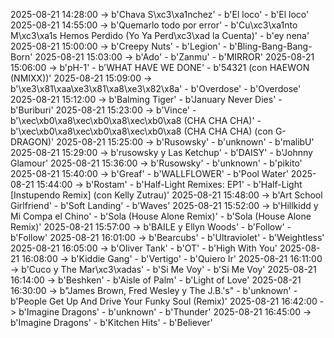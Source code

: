 2025-08-21 14:28:00 -> b'Chava S\xc3\xa1nchez' - b'El loco' - b'El loco'
2025-08-21 14:55:00 -> b'Quemarlo todo por error' - b'Cu\xc3\xa1nto M\xc3\xa1s Hemos Perdido (Yo Ya Perd\xc3\xad la Cuenta)' - b'ey nena'
2025-08-21 15:00:00 -> b'Creepy Nuts' - b'Legion' - b'Bling-Bang-Bang-Born'
2025-08-21 15:03:00 -> b'Ado' - b'Zanmu' - b'MIRROR'
2025-08-21 15:06:00 -> b'pH-1' - b'WHAT HAVE WE DONE' - b'54321 (con HAEWON (NMIXX))'
2025-08-21 15:09:00 -> b'\xe3\x81\xaa\xe3\x81\xa8\xe3\x82\x8a' - b'Overdose' - b'Overdose'
2025-08-21 15:12:00 -> b'Balming Tiger' - b'January Never Dies' - b'Buriburi'
2025-08-21 15:23:00 -> b'Vince' - b'\xec\xb0\xa8\xec\xb0\xa8\xec\xb0\xa8 (CHA CHA CHA)' - b'\xec\xb0\xa8\xec\xb0\xa8\xec\xb0\xa8 (CHA CHA CHA) (con G-DRAGON)'
2025-08-21 15:25:00 -> b'Rusowsky' - b'unknown' - b'malibU'
2025-08-21 15:29:00 -> b'rusowsky y Las Ketchup' - b'DAISY' - b'Johnny Glamour'
2025-08-21 15:36:00 -> b'Rusowsky' - b'unknown' - b'pikito'
2025-08-21 15:40:00 -> b'Greaf' - b'WALLFLOWER' - b'Pool Water'
2025-08-21 15:44:00 -> b'Rostam' - b'Half-Light Remixes: EP1' - b'Half-Light [Instupendo Remix] (con Kelly Zutrau)'
2025-08-21 15:48:00 -> b'Art School Girlfriend' - b'Soft Landing' - b'Waves'
2025-08-21 15:52:00 -> b'Hillkidd y Mi Compa el Chino' - b'Sola (House Alone Remix)' - b'Sola (House Alone Remix)'
2025-08-21 15:57:00 -> b'BAILE y Ellyn Woods' - b'Follow' - b'Follow'
2025-08-21 16:01:00 -> b'Bearcubs' - b'Ultraviolet' - b'Weightless'
2025-08-21 16:05:00 -> b'Oliver Tank' - b'OT' - b'High With You'
2025-08-21 16:08:00 -> b'Kiddie Gang' - b'Vertigo' - b'Quiero Ir'
2025-08-21 16:11:00 -> b'Cuco y The Mar\xc3\xadas' - b'Si Me Voy' - b'Si Me Voy'
2025-08-21 16:14:00 -> b'Beshken' - b'Aisle of Palm' - b'Light of Love'
2025-08-21 16:30:00 -> b"James Brown, Fred Wesley y The J.B.'s" - b'unknown' - b'People Get Up And Drive Your Funky Soul (Remix)'
2025-08-21 16:42:00 -> b'Imagine Dragons' - b'unknown' - b'Thunder'
2025-08-21 16:45:00 -> b'Imagine Dragons' - b'Kitchen Hits' - b'Believer'

